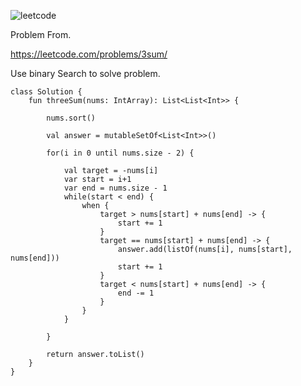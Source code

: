 ![leetcode](https://github.com/MYKIM95/LeetcodeDaily/assets/77060863/34183e98-4fe5-4c58-b5b5-b30358ff3c3a)

Problem From.

https://leetcode.com/problems/3sum/

Use binary Search to solve problem.

```
class Solution {
    fun threeSum(nums: IntArray): List<List<Int>> {

        nums.sort()

        val answer = mutableSetOf<List<Int>>()

        for(i in 0 until nums.size - 2) {

            val target = -nums[i]
            var start = i+1
            var end = nums.size - 1
            while(start < end) {
                when {
                    target > nums[start] + nums[end] -> {
                        start += 1
                    }
                    target == nums[start] + nums[end] -> {
                        answer.add(listOf(nums[i], nums[start], nums[end]))
                        start += 1
                    }
                    target < nums[start] + nums[end] -> {
                        end -= 1
                    }
                }
            }

        }

        return answer.toList()
    }
}
```
